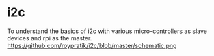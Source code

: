 # i2c
To understand the basics of i2c with various micro-controllers as slave devices and rpi as the master.
https://github.com/roypratik/i2c/blob/master/schematic.png

